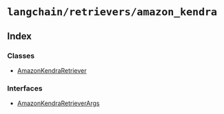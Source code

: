 `langchain/retrievers/amazon_kendra`
====================================

Index[​](#index "Direct link to Index")
---------------------------------------

### Classes[​](#classes "Direct link to Classes")

*   [AmazonKendraRetriever](/docs/api/retrievers_amazon_kendra/classes/AmazonKendraRetriever)

### Interfaces[​](#interfaces "Direct link to Interfaces")

*   [AmazonKendraRetrieverArgs](/docs/api/retrievers_amazon_kendra/interfaces/AmazonKendraRetrieverArgs)